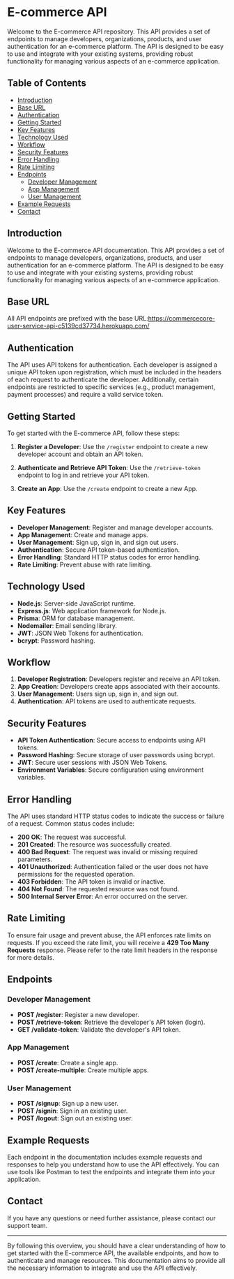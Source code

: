# E-commerce API

Welcome to the E-commerce API repository. This API provides a set of endpoints to manage developers, organizations, products, and user authentication for an e-commerce platform. The API is designed to be easy to use and integrate with your existing systems, providing robust functionality for managing various aspects of an e-commerce application.

## Table of Contents

- [Introduction](#introduction)
- [Base URL](#base-url)
- [Authentication](#authentication)
- [Getting Started](#getting-started)
- [Key Features](#key-features)
- [Technology Used](#technology-used)
- [Workflow](#workflow)
- [Security Features](#security-features)
- [Error Handling](#error-handling)
- [Rate Limiting](#rate-limiting)
- [Endpoints](#endpoints)
  - [Developer Management](#developer-management)
  - [App Management](#app-management)
  - [User Management](#user-management)
- [Example Requests](#example-requests)
- [Contact](#contact)

## Introduction

Welcome to the E-commerce API documentation. This API provides a set of endpoints to manage developers, organizations, products, and user authentication for an e-commerce platform. The API is designed to be easy to use and integrate with your existing systems, providing robust functionality for managing various aspects of an e-commerce application.

## Base URL

All API endpoints are prefixed with the base URL:https://commercecore-user-service-api-c5139cd37734.herokuapp.com/


## Authentication

The API uses API tokens for authentication. Each developer is assigned a unique API token upon registration, which must be included in the headers of each request to authenticate the developer. Additionally, certain endpoints are restricted to specific services (e.g., product management, payment processes) and require a valid service token.

## Getting Started

To get started with the E-commerce API, follow these steps:

1. **Register a Developer**:
   Use the `/register` endpoint to create a new developer account and obtain an API token.

2. **Authenticate and Retrieve API Token**:
   Use the `/retrieve-token` endpoint to log in and retrieve your API token.

3. **Create an App**:
   Use the `/create` endpoint to create a new App.

## Key Features

- **Developer Management**: Register and manage developer accounts.
- **App Management**: Create and manage apps.
- **User Management**: Sign up, sign in, and sign out users.
- **Authentication**: Secure API token-based authentication.
- **Error Handling**: Standard HTTP status codes for error handling.
- **Rate Limiting**: Prevent abuse with rate limiting.

## Technology Used

- **Node.js**: Server-side JavaScript runtime.
- **Express.js**: Web application framework for Node.js.
- **Prisma**: ORM for database management.
- **Nodemailer**: Email sending library.
- **JWT**: JSON Web Tokens for authentication.
- **bcrypt**: Password hashing.

## Workflow

1. **Developer Registration**: Developers register and receive an API token.
2. **App Creation**: Developers create apps associated with their accounts.
3. **User Management**: Users sign up, sign in, and sign out.
4. **Authentication**: API tokens are used to authenticate requests.

## Security Features

- **API Token Authentication**: Secure access to endpoints using API tokens.
- **Password Hashing**: Secure storage of user passwords using bcrypt.
- **JWT**: Secure user sessions with JSON Web Tokens.
- **Environment Variables**: Secure configuration using environment variables.

## Error Handling

The API uses standard HTTP status codes to indicate the success or failure of a request. Common status codes include:
- **200 OK**: The request was successful.
- **201 Created**: The resource was successfully created.
- **400 Bad Request**: The request was invalid or missing required parameters.
- **401 Unauthorized**: Authentication failed or the user does not have permissions for the requested operation.
- **403 Forbidden**: The API token is invalid or inactive.
- **404 Not Found**: The requested resource was not found.
- **500 Internal Server Error**: An error occurred on the server.

## Rate Limiting

To ensure fair usage and prevent abuse, the API enforces rate limits on requests. If you exceed the rate limit, you will receive a **429 Too Many Requests** response. Please refer to the rate limit headers in the response for more details.

## Endpoints

### Developer Management

- **POST /register**: Register a new developer.
- **POST /retrieve-token**: Retrieve the developer's API token (login).
- **GET /validate-token**: Validate the developer's API token.

### App Management

- **POST /create**: Create a single app.
- **POST /create-multiple**: Create multiple apps.

### User Management

- **POST /signup**: Sign up a new user.
- **POST /signin**: Sign in an existing user.
- **POST /logout**: Sign out an existing user.

## Example Requests

Each endpoint in the documentation includes example requests and responses to help you understand how to use the API effectively. You can use tools like Postman to test the endpoints and integrate them into your application.

## Contact

If you have any questions or need further assistance, please contact our support team.

---

By following this overview, you should have a clear understanding of how to get started with the E-commerce API, the available endpoints, and how to authenticate and manage resources. This documentation aims to provide all the necessary information to integrate and use the API effectively.
